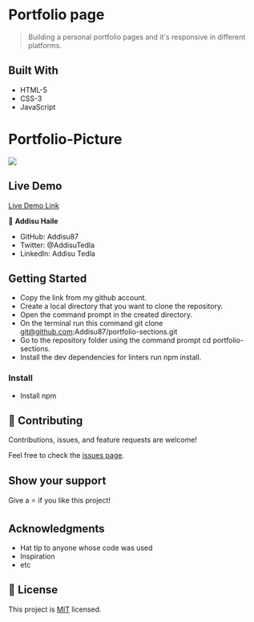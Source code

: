 # Portfolio page

> Building a personal portfolio pages and it's responsive in different platforms.

## Built With

- HTML-5
- CSS-3
- JavaScript

# Portfolio-Picture

![](https://i.imgur.com/qJ22tGt.png)

## Live Demo

[Live Demo Link](https://addisu87.github.io/portfolio-microverse/)

👤 **Addisu Haile**

- GitHub: Addisu87
- Twitter: @AddisuTedla
- LinkedIn: Addisu Tedla

## Getting Started

- Copy the link from my github account.
- Create a local directory that you want to clone the repository.
- Open the command prompt in the created directory.
- On the terminal run this command git clone git@github.com:Addisu87/portfolio-sections.git
- Go to the repository folder using the command prompt cd portfolio-sections.
- Install the dev dependencies for linters run npm install.

### Install

- Install npm

## 🤝 Contributing

Contributions, issues, and feature requests are welcome!

Feel free to check the [issues page](https://github.com/Addisu87/portfolio-microverse/issues).

## Show your support

Give a ⭐️ if you like this project!

## Acknowledgments

- Hat tip to anyone whose code was used
- Inspiration
- etc

## 📝 License

This project is [MIT](./MIT.md) licensed.
